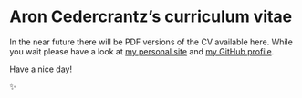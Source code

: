 # Aron Cedercrantz’s curriculum vitae
In the near future there will be PDF versions of the CV available here. While you wait please have a look at [my personal site](http://aron.cedercrantz.com/about) and [my GitHub profile](https://github.com/rastersize).

Have a nice day!

:sparkles:
